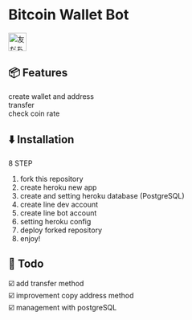# Bitcoin Wallet Bot
<a href="https://lin.ee/VYzZFqB"><img src="https://scdn.line-apps.com/n/line_add_friends/btn/ja.png" alt="友だち追加" height="36" border="0"></a>

## :package: Features
create wallet and address<br>
transfer<br>
check coin rate<br>

## :arrow_down: Installation
8 STEP
1. fork this repository
2. create heroku new app
3. create and setting heroku database (PostgreSQL)
4. create line dev account
5. create line bot account
6. setting heroku config
7. deploy forked repository
8. enjoy!

## :rocket: Todo
:ballot_box_with_check: add transfer method<br>
:ballot_box_with_check: improvement copy address method<br>
:ballot_box_with_check: management with postgreSQL<br>
